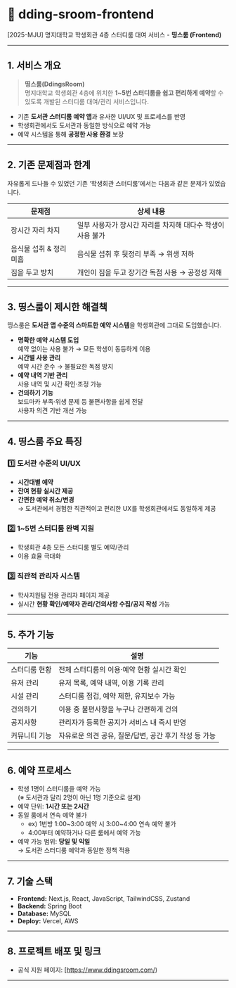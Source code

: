 # 🏫 dding-sroom-frontend
[2025-MJU] 명지대학교 학생회관 4층 스터디룸 대여 서비스 - **띵스룸 (Frontend)**

---

## 1. 서비스 개요

> **띵스룸(DdingsRoom)**  
> 명지대학교 학생회관 4층에 위치한 **1~5번 스터디룸을 쉽고 편리하게 예약**할 수 있도록 개발된 스터디룸 대여/관리 서비스입니다.

- 기존 **도서관 스터디룸 예약 앱**과 유사한 UI/UX 및 프로세스를 반영  
- 학생회관에서도 도서관과 동일한 방식으로 예약 가능  
- 예약 시스템을 통해 **공정한 사용 환경** 보장  

---

## 2. 기존 문제점과 한계

자유롭게 드나들 수 있었던 기존 ‘학생회관 스터디룸’에서는 다음과 같은 문제가 있었습니다.

| 문제점 | 상세 내용 |
| --- | --- |
| 장시간 자리 차지 | 일부 사용자가 장시간 자리를 차지해 대다수 학생이 사용 불가 |
| 음식물 섭취 & 정리 미흡 | 음식물 섭취 후 뒷정리 부족 → 위생 저하 |
| 짐을 두고 방치 | 개인이 짐을 두고 장기간 독점 사용 → 공정성 저해 |

---

## 3. 띵스룸이 제시한 해결책

띵스룸은 **도서관 앱 수준의 스마트한 예약 시스템**을 학생회관에 그대로 도입했습니다.

- **명확한 예약 시스템 도입**  
  예약 없이는 사용 불가 → 모든 학생이 동등하게 이용
- **시간별 사용 관리**  
  예약 시간 준수 → 불필요한 독점 방지
- **예약 내역 기반 관리**  
  사용 내역 및 시간 확인·조정 가능
- **건의하기 기능**  
  보드마카 부족·위생 문제 등 불편사항을 쉽게 전달  
  사용자 의견 기반 개선 가능

---

## 4. 띵스룸 주요 특징

### 1️⃣ 도서관 수준의 UI/UX
- **시간대별 예약**
- **잔여 현황 실시간 제공**
- **간편한 예약 취소/변경**  
→ 도서관에서 경험한 직관적이고 편리한 UX를 학생회관에서도 동일하게 제공  

### 2️⃣ 1~5번 스터디룸 완벽 지원
- 학생회관 4층 모든 스터디룸 별도 예약/관리  
- 이용 효율 극대화  

### 3️⃣ 직관적 관리자 시스템
- 학사지원팀 전용 관리자 페이지 제공  
- 실시간 **현황 확인/예약자 관리/건의사항 수집/공지 작성** 가능  

---

## 5. 추가 기능

| 기능 | 설명 |
| --- | --- |
| 스터디룸 현황 | 전체 스터디룸의 이용·예약 현황 실시간 확인 |
| 유저 관리 | 유저 목록, 예약 내역, 이용 기록 관리 |
| 시설 관리 | 스터디룸 점검, 예약 제한, 유지보수 가능 |
| 건의하기 | 이용 중 불편사항을 누구나 간편하게 건의 |
| 공지사항 | 관리자가 등록한 공지가 서비스 내 즉시 반영 |
| 커뮤니티 기능 | 자유로운 의견 공유, 질문/답변, 공간 후기 작성 등 가능 |

---

## 6. 예약 프로세스

- 학생 1명이 스터디룸을 예약 가능  
  (※ 도서관과 달리 2명이 아닌 1명 기준으로 설계)  
- 예약 단위: **1시간 또는 2시간**  
- 동일 룸에서 연속 예약 불가  
  - ex) 1번방 1:00~3:00 예약 시 3:00~4:00 연속 예약 불가  
  - 4:00부터 예약하거나 다른 룸에서 예약 가능  
- 예약 가능 범위: **당일 및 익일**  
  → 도서관 스터디룸 예약과 동일한 정책 적용  

---

## 7. 기술 스택

- **Frontend:** Next.js, React, JavaScript, TailwindCSS, Zustand  
- **Backend:** Spring Boot
- **Database:** MySQL  
- **Deploy:** Vercel, AWS  

---

## 8. 프로젝트 배포 및 링크

- 공식 지원 페이지: [https://www.ddingsroom.com/)  

---

